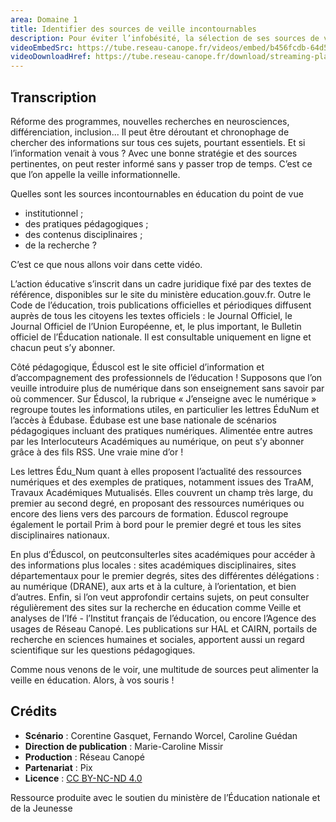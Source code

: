 ```yaml
---
area: Domaine 1
title: Identifier des sources de veille incontournables
description: Pour éviter l’infobésité, la sélection de ses sources de veille est primordial. Dans cette vidéo, quelques sources de veille importantes de la sphère éducative qui peuvent vous intéresser !
videoEmbedSrc: https://tube.reseau-canope.fr/videos/embed/b456fcdb-64d5-425e-8ff2-c023e9cb9543
videoDownloadHref: https://tube.reseau-canope.fr/download/streaming-playlists/hls/videos/b456fcdb-64d5-425e-8ff2-c023e9cb9543-1080-fragmented.mp4
---
```


## Transcription

Réforme des programmes, nouvelles recherches en neurosciences, différenciation, inclusion... Il peut être déroutant et chronophage de chercher des informations sur tous ces sujets, pourtant essentiels. Et si l’information venait à vous ? Avec une bonne stratégie et des sources pertinentes, on peut rester informé sans y passer trop de temps. C’est ce que l’on appelle la veille informationnelle.

Quelles sont les sources incontournables en éducation du point de vue

- institutionnel ;
- des pratiques pédagogiques ;
- des contenus disciplinaires ;
- de la recherche ?

C’est ce que nous allons voir dans cette vidéo.

L’action éducative s’inscrit dans un cadre juridique fixé par des textes de référence, disponibles sur le site du ministère education.gouv.fr. Outre le Code de l’éducation, trois publications officielles et périodiques diffusent auprès de tous les citoyens les textes officiels : le Journal Officiel, le Journal Officiel de l’Union Européenne, et, le plus important, le Bulletin officiel de l’Éducation nationale. Il est consultable uniquement en ligne et chacun peut s’y abonner.

Côté pédagogique, Éduscol est le site officiel d’information et d’accompagnement des professionnels de l’éducation ! Supposons que l’on veuille introduire plus de numérique dans son enseignement sans savoir par où commencer. Sur Éduscol, la rubrique « J’enseigne avec le numérique » regroupe toutes les informations utiles, en particulier les lettres ÉduNum et l’accès à Édubase. Édubase est une base nationale de scénarios pédagogiques incluant des pratiques numériques. Alimentée entre autres par les Interlocuteurs Académiques au numérique, on peut s’y abonner grâce à des fils RSS. Une vraie mine d’or !

Les lettres Édu\_Num quant à elles proposent l’actualité des ressources numériques et des exemples de pratiques, notamment issues des TraAM, Travaux Académiques Mutualisés. Elles couvrent un champ très large, du premier au second degré, en proposant des ressources numériques ou encore des liens vers des parcours de formation. Éduscol regroupe également le portail Prim à bord pour le premier degré et tous les sites disciplinaires nationaux.

En plus d’Éduscol, on peutconsulterles sites académiques pour accéder à des informations plus locales : sites académiques disciplinaires, sites départementaux pour le premier degrés, sites des différentes délégations : au numérique (DRANE), aux arts et à la culture, à l’orientation, et bien d’autres. Enfin, si l’on veut approfondir certains sujets, on peut consulter régulièrement des sites sur la recherche en éducation comme Veille et analyses de l’Ifé - l’Institut français de l’éducation, ou encore l’Agence des usages de Réseau Canopé. Les publications sur HAL et CAIRN, portails de recherche en sciences humaines et sociales, apportent aussi un regard scientifique sur les questions pédagogiques.

Comme nous venons de le voir, une multitude de sources peut alimenter la veille en éducation. Alors, à vos souris !

## Crédits

- **Scénario** : Corentine Gasquet, Fernando Worcel, Caroline Guédan
- **Direction de publication** : Marie-Caroline Missir
- **Production** : Réseau Canopé
- **Partenariat** : Pix
- **Licence** : [CC BY-NC-ND 4.0](https://creativecommons.org/licenses/by-nc-nd/4.0/deed.fr)

Ressource produite avec le soutien du ministère de l’Éducation nationale et de la Jeunesse
